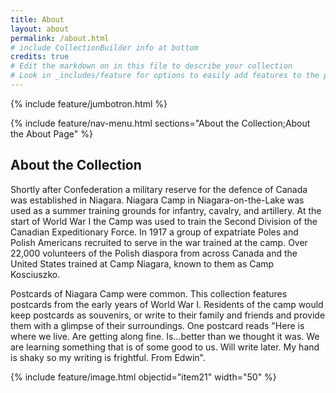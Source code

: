 ```yaml
---
title: About
layout: about
permalink: /about.html
# include CollectionBuilder info at bottom
credits: true
# Edit the markdown on in this file to describe your collection
# Look in _includes/feature for options to easily add features to the page
---
```


{% include feature/jumbotron.html %}

{% include feature/nav-menu.html sections="About the Collection;About the About Page" %}

## About the Collection

Shortly after Confederation a military reserve for the defence of Canada was established in Niagara.  Niagara Camp in Niagara-on-the-Lake was used as a summer training grounds for infantry, cavalry, and artillery.  At the start of World War I the Camp was used to train the Second Division of the Canadian Expeditionary Force. In 1917 a group of expatriate Poles and Polish Americans recruited to serve in the war trained at the camp. Over 22,000 volunteers of the Polish diaspora from across Canada and the United States trained at Camp Niagara, known to them as Camp Kosciuszko.

Postcards of Niagara Camp were common.  This collection features postcards from the early years of World War I.  Residents of the camp would keep postcards as souvenirs, or write to their family and friends and provide them with a glimpse of their surroundings.  One postcard reads "Here is where we live.  Are getting along fine.  Is...better than we thought it was.  We are learning something that is of some good to us.  Will write later.  My hand is shaky so my writing is frightful.  From Edwin".   

{% include feature/image.html objectid="item21" width="50" %}

